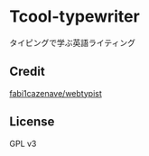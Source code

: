 # Tcool-typewriter

タイピングで学ぶ英語ライティング

## Credit

[fabi1cazenave/webtypist](https://github.com/fabi1cazenave/webtypist)

## License

GPL v3
